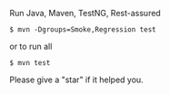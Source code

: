 Run Java, Maven, TestNG, Rest-assured
```
$ mvn -Dgroups=Smoke,Regression test
```
or to run all 
```
$ mvn test 
```
Please give a "star" if it helped you.
